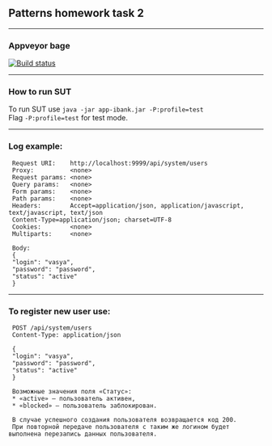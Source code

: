 ## Patterns homework task 2
___
### Appveyor bage
[![Build status](https://ci.appveyor.com/api/projects/status/7uwb5vqnyu2lrtg7?svg=true)](https://ci.appveyor.com/project/zlobryak/patterns-task2)
___
### How to run SUT
To run SUT use  `java -jar app-ibank.jar -P:profile=test`  
Flag `-P:profile=test` for test mode.
___
### Log example:

```Request method:    POST  
 Request URI:    http://localhost:9999/api/system/users  
 Proxy:          <none>  
 Request params: <none>  
 Query params:   <none>  
 Form params:    <none>  
 Path params:    <none>  
 Headers:        Accept=application/json, application/javascript, text/javascript, text/json  
 Content-Type=application/json; charset=UTF-8  
 Cookies:        <none>  
 Multiparts:     <none>

 Body:  
 {  
 "login": "vasya",  
 "password": "password",  
 "status": "active"  
 }
 ```
___
### To register new user use:

```
 POST /api/system/users
 Content-Type: application/json

 {  
 "login": "vasya",  
 "password": "password",  
 "status": "active"  
 }

 Возможные значения поля «Статус»:
 * «active» — пользователь активен,
 * «blocked» — пользователь заблокирован.

 В случае успешного создания пользователя возвращается код 200.
 При повторной передаче пользователя с таким же логином будет выполнена перезапись данных пользователя. 
 ```
 

